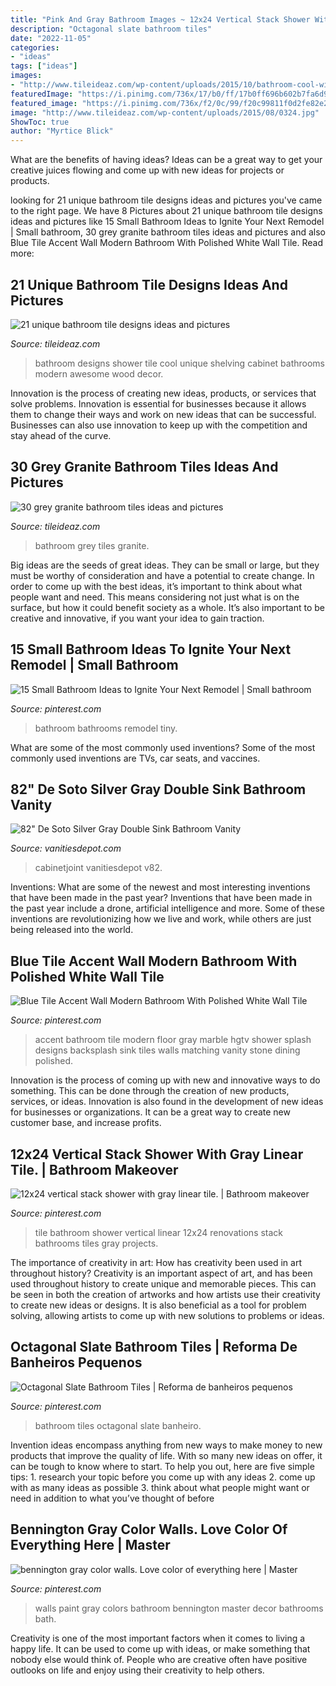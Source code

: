 ```yaml
---
title: "Pink And Gray Bathroom Images ~ 12x24 Vertical Stack Shower With Gray Linear Tile."
description: "Octagonal slate bathroom tiles"
date: "2022-11-05"
categories:
- "ideas"
tags: ["ideas"]
images:
- "http://www.tileideaz.com/wp-content/uploads/2015/10/bathroom-cool-with-shower-wall-cabinet-drawers-green-plant-in-the-pot-open-shelving-towels-awesome-cool-white-bathroom-wall-cabinet-design-ideas.jpg"
featuredImage: "https://i.pinimg.com/736x/17/b0/ff/17b0ff696b602b7fa6d965099210cd88.jpg"
featured_image: "https://i.pinimg.com/736x/f2/0c/99/f20c99811f0d2fe82e2560de412cb9e9--tile-projects-bath-room.jpg"
image: "http://www.tileideaz.com/wp-content/uploads/2015/08/0324.jpg"
ShowToc: true
author: "Myrtice Blick"
---
```



What are the benefits of having ideas?
Ideas can be a great way to get your creative juices flowing and come up with new ideas for projects or products.

	

		
looking for 21 unique bathroom tile designs ideas and pictures you've came to the right page. We have 8 Pictures about 21 unique bathroom tile designs ideas and pictures like 15 Small Bathroom Ideas to Ignite Your Next Remodel | Small bathroom, 30 grey granite bathroom tiles ideas and pictures and also Blue Tile Accent Wall Modern Bathroom With Polished White Wall Tile. Read more:
		
    
## 21 Unique Bathroom Tile Designs Ideas And Pictures

<img loading=lazy src="http://www.tileideaz.com/wp-content/uploads/2015/10/bathroom-cool-with-shower-wall-cabinet-drawers-green-plant-in-the-pot-open-shelving-towels-awesome-cool-white-bathroom-wall-cabinet-design-ideas.jpg" onerror="this.onerror=null;this.src='https://tse3.mm.bing.net/th?id=OIP.ZK7QzlxEd9a-AiLcRiueBgHaJ5&amp;pid=15.1';" alt="21 unique bathroom tile designs ideas and pictures">

_Source: tileideaz.com_

>bathroom designs shower tile cool unique shelving cabinet bathrooms modern awesome wood decor. 

	

Innovation is the process of creating new ideas, products, or services that solve problems. Innovation is essential for businesses because it allows them to change their ways and work on new ideas that can be successful. Businesses can also use innovation to keep up with the competition and stay ahead of the curve.

    
## 30 Grey Granite Bathroom Tiles Ideas And Pictures

<img loading=lazy src="http://www.tileideaz.com/wp-content/uploads/2015/08/0324.jpg" onerror="this.onerror=null;this.src='https://tse2.mm.bing.net/th?id=OIP.C5p4S5VVlTQ8PvZ6ux---QHaLH&amp;pid=15.1';" alt="30 grey granite bathroom tiles ideas and pictures">

_Source: tileideaz.com_

>bathroom grey tiles granite. 

	

Big ideas are the seeds of great ideas. They can be small or large, but they must be worthy of consideration and have a potential to create change. In order to come up with the best ideas, it’s important to think about what people want and need. This means considering not just what is on the surface, but how it could benefit society as a whole. It’s also important to be creative and innovative, if you want your idea to gain traction.

    
## 15 Small Bathroom Ideas To Ignite Your Next Remodel | Small Bathroom

<img loading=lazy src="https://i.pinimg.com/736x/df/de/7c/dfde7cb9dbd07bd8cec42aff898e5ffc.jpg" onerror="this.onerror=null;this.src='https://tse3.mm.bing.net/th?id=OIP.ykFoabiX5wLHUoJW03lexgHaLG&amp;pid=15.1';" alt="15 Small Bathroom Ideas to Ignite Your Next Remodel | Small bathroom">

_Source: pinterest.com_

>bathroom bathrooms remodel tiny. 

	

What are some of the most commonly used inventions?
Some of the most commonly used inventions are TVs, car seats, and vaccines.

    
## 82&quot; De Soto Silver Gray Double Sink Bathroom Vanity

<img loading=lazy src="https://cdn.shopify.com/s/files/1/2634/6170/products/825-V82-SL-8SNW_1500x1500.jpg?v=1594495885" onerror="this.onerror=null;this.src='https://tse2.mm.bing.net/th?id=OIP.12G5Cqwso4XJklT6A1kavAHaLH&amp;pid=15.1';" alt="82&quot; De Soto Silver Gray Double Sink Bathroom Vanity">

_Source: vanitiesdepot.com_

>cabinetjoint vanitiesdepot v82. 

	

Inventions: What are some of the newest and most interesting inventions that have been made in the past year?
Inventions that have been made in the past year include a drone, artificial intelligence and more. Some of these inventions are revolutionizing how we live and work, while others are just being released into the world.

    
## Blue Tile Accent Wall Modern Bathroom With Polished White Wall Tile

<img loading=lazy src="https://i.pinimg.com/736x/1d/01/f8/1d01f80d3bd5590400b1eb24bc5ad6f3--white-wall-tiles-blue-tiles.jpg" onerror="this.onerror=null;this.src='https://tse4.mm.bing.net/th?id=OIP.rQCV5Fakx6X0HzKNQI3t8wHaLH&amp;pid=15.1';" alt="Blue Tile Accent Wall Modern Bathroom With Polished White Wall Tile">

_Source: pinterest.com_

>accent bathroom tile modern floor gray marble hgtv shower splash designs backsplash sink tiles walls matching vanity stone dining polished. 

	

Innovation is the process of coming up with new and innovative ways to do something. This can be done through the creation of new products, services, or ideas. Innovation is also found in the development of new ideas for businesses or organizations. It can be a great way to create new customer base, and increase profits.

    
## 12x24 Vertical Stack Shower With Gray Linear Tile. | Bathroom Makeover

<img loading=lazy src="https://i.pinimg.com/736x/f2/0c/99/f20c99811f0d2fe82e2560de412cb9e9--tile-projects-bath-room.jpg" onerror="this.onerror=null;this.src='https://tse3.mm.bing.net/th?id=OIP.UYjw3vBkkDtJe4TVORxF1wHaJ4&amp;pid=15.1';" alt="12x24 vertical stack shower with gray linear tile. | Bathroom makeover">

_Source: pinterest.com_

>tile bathroom shower vertical linear 12x24 renovations stack bathrooms tiles gray projects. 

	

The importance of creativity in art: How has creativity been used in art throughout history?
Creativity is an important aspect of art, and has been used throughout history to create unique and memorable pieces. This can be seen in both the creation of artworks and how artists use their creativity to create new ideas or designs. It is also beneficial as a tool for problem solving, allowing artists to come up with new solutions to problems or ideas.

    
## Octagonal Slate Bathroom Tiles | Reforma De Banheiros Pequenos

<img loading=lazy src="https://i.pinimg.com/736x/17/b0/ff/17b0ff696b602b7fa6d965099210cd88.jpg" onerror="this.onerror=null;this.src='https://tse2.mm.bing.net/th?id=OIP.P7fJKu25GVZYVkfp_5Yh1gHaKA&amp;pid=15.1';" alt="Octagonal Slate Bathroom Tiles | Reforma de banheiros pequenos">

_Source: pinterest.com_

>bathroom tiles octagonal slate banheiro. 

	

Invention ideas encompass anything from new ways to make money to new products that improve the quality of life. With so many new ideas on offer, it can be tough to know where to start. To help you out, here are five simple tips: 1. research your topic before you come up with any ideas 2. come up with as many ideas as possible 3. think about what people might want or need in addition to what you’ve thought of before 
    
## Bennington Gray Color Walls. Love Color Of Everything Here | Master

<img loading=lazy src="https://i.pinimg.com/736x/c7/9a/1d/c79a1d2058891a1c1a8b819098be9378--color-walls-paint-colors.jpg" onerror="this.onerror=null;this.src='https://tse2.mm.bing.net/th?id=OIP.PALxm9QFhEL-OZpTsWE4twHaLI&amp;pid=15.1';" alt="bennington gray color walls. Love color of everything here | Master">

_Source: pinterest.com_

>walls paint gray colors bathroom bennington master decor bathrooms bath. 

	

Creativity is one of the most important factors when it comes to living a happy life. It can be used to come up with ideas, or make something that nobody else would think of. People who are creative often have positive outlooks on life and enjoy using their creativity to help others.

